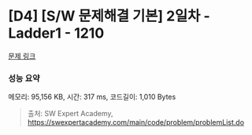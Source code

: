 # [D4] [S/W 문제해결 기본] 2일차 - Ladder1 - 1210 

[문제 링크](https://swexpertacademy.com/main/code/problem/problemDetail.do?contestProbId=AV14ABYKADACFAYh) 

### 성능 요약

메모리: 95,156 KB, 시간: 317 ms, 코드길이: 1,010 Bytes



> 출처: SW Expert Academy, https://swexpertacademy.com/main/code/problem/problemList.do
